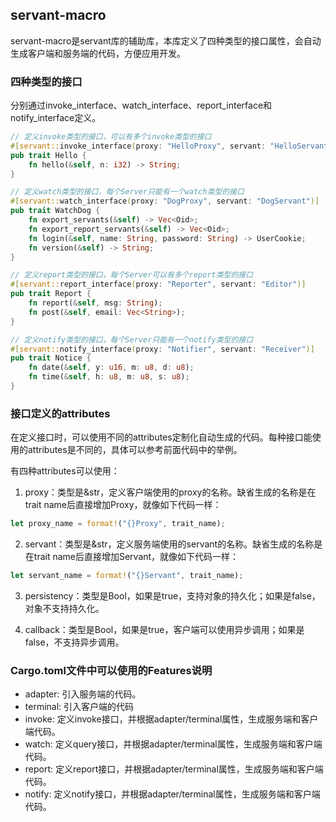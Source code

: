 
## servant-macro

servant-macro是servant库的辅助库，本库定义了四种类型的接口属性，会自动生成客户端和服务端的代码，方便应用开发。

### 四种类型的接口

分别通过invoke_interface、watch_interface、report_interface和notify_interface定义。

```rust
// 定义invoke类型的接口，可以有多个invoke类型的接口
#[servant::invoke_interface(proxy: "HelloProxy", servant: "HelloServant", persistency: true, callback: false)]
pub trait Hello {
    fn hello(&self, n: i32) -> String;
}

// 定义watch类型的接口，每个Server只能有一个watch类型的接口
#[servant::watch_interface(proxy: "DogProxy", servant: "DogServant")]
pub trait WatchDog {
    fn export_servants(&self) -> Vec<Oid>;
    fn export_report_servants(&self) -> Vec<Oid>;
    fn login(&self, name: String, password: String) -> UserCookie;
    fn version(&self) -> String;
}

// 定义report类型的接口，每个Server可以有多个report类型的接口
#[servant::report_interface(proxy: "Reporter", servant: "Editor")]
pub trait Report {
    fn report(&self, msg: String);
    fn post(&self, email: Vec<String>);
}

// 定义notify类型的接口，每个Server只能有一个notify类型的接口
#[servant::notify_interface(proxy: "Notifier", servant: "Receiver")]
pub trait Notice {
    fn date(&self, y: u16, m: u8, d: u8);
    fn time(&self, h: u8, m: u8, s: u8);
}
```

### 接口定义的attributes

在定义接口时，可以使用不同的attributes定制化自动生成的代码。每种接口能使用的attributes是不同的，具体可以参考前面代码中的举例。

有四种attributes可以使用：

1. proxy：类型是&str，定义客户端使用的proxy的名称。缺省生成的名称是在trait name后直接增加Proxy，就像如下代码一样：
```rust
let proxy_name = format!("{}Proxy", trait_name);
```

2. servant：类型是&str，定义服务端使用的servant的名称。缺省生成的名称是在trait name后直接增加Servant，就像如下代码一样：
```rust
let servant_name = format!("{}Servant", trait_name);
```

3. persistency：类型是Bool，如果是true，支持对象的持久化；如果是false，对象不支持持久化。

4. callback：类型是Bool，如果是true，客户端可以使用异步调用；如果是false，不支持异步调用。

### Cargo.toml文件中可以使用的Features说明

* adapter: 引入服务端的代码。
* terminal: 引入客户端的代码
* invoke: 定义invoke接口，并根据adapter/terminal属性，生成服务端和客户端代码。
* watch: 定义query接口，并根据adapter/terminal属性，生成服务端和客户端代码。
* report: 定义report接口，并根据adapter/terminal属性，生成服务端和客户端代码。
* notify: 定义notify接口，并根据adapter/terminal属性，生成服务端和客户端代码。
